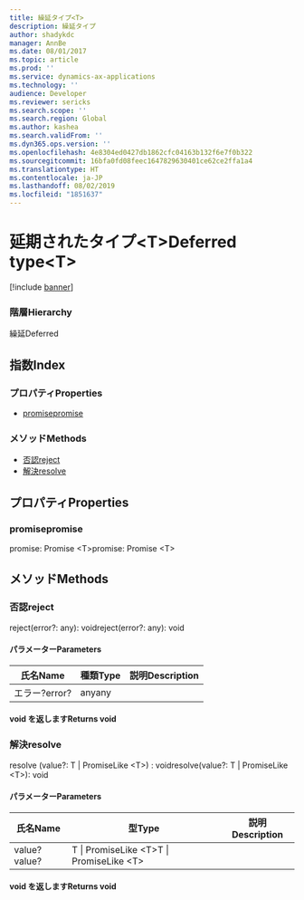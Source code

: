 ```yaml
---
title: 繰延タイプ<T>
description: 繰延タイプ
author: shadykdc
manager: AnnBe
ms.date: 08/01/2017
ms.topic: article
ms.prod: ''
ms.service: dynamics-ax-applications
ms.technology: ''
audience: Developer
ms.reviewer: sericks
ms.search.scope: ''
ms.search.region: Global
ms.author: kashea
ms.search.validFrom: ''
ms.dyn365.ops.version: ''
ms.openlocfilehash: 4e8304ed0427db1862cfc04163b132f6e7f0b322
ms.sourcegitcommit: 16bfa0fd08feec1647829630401ce62ce2ffa1a4
ms.translationtype: HT
ms.contentlocale: ja-JP
ms.lasthandoff: 08/02/2019
ms.locfileid: "1851637"
---
```

# <a name="deferred-typelttgt"></a><span data-ttu-id="63fd1-103">延期されたタイプ&lt;T&gt;</span><span class="sxs-lookup"><span data-stu-id="63fd1-103">Deferred type&lt;T&gt;</span></span>

[!include [banner](../../../../includes/banner.md)]

### <a name="hierarchy"></a><span data-ttu-id="63fd1-104">階層</span><span class="sxs-lookup"><span data-stu-id="63fd1-104">Hierarchy</span></span>

<span data-ttu-id="63fd1-105">繰延</span><span class="sxs-lookup"><span data-stu-id="63fd1-105">Deferred</span></span> <br>

## <a name="index"></a><span data-ttu-id="63fd1-106">指数</span><span class="sxs-lookup"><span data-stu-id="63fd1-106">Index</span></span>

### <a name="properties"></a><span data-ttu-id="63fd1-107">プロパティ</span><span class="sxs-lookup"><span data-stu-id="63fd1-107">Properties</span></span>

* [<span data-ttu-id="63fd1-108">promise</span><span class="sxs-lookup"><span data-stu-id="63fd1-108">promise</span></span>](defer-ideferred.md#promise)

### <a name="methods"></a><span data-ttu-id="63fd1-109">メソッド</span><span class="sxs-lookup"><span data-stu-id="63fd1-109">Methods</span></span>

* [<span data-ttu-id="63fd1-110">否認</span><span class="sxs-lookup"><span data-stu-id="63fd1-110">reject</span></span>](defer-ideferred.md#reject)
* [<span data-ttu-id="63fd1-111">解決</span><span class="sxs-lookup"><span data-stu-id="63fd1-111">resolve</span></span>](defer-ideferred.md#resolve)

## <a name="properties"></a><span data-ttu-id="63fd1-112">プロパティ</span><span class="sxs-lookup"><span data-stu-id="63fd1-112">Properties</span></span>

### <a name="promise"></a><span data-ttu-id="63fd1-113">promise</span><span class="sxs-lookup"><span data-stu-id="63fd1-113">promise</span></span>

<span data-ttu-id="63fd1-114">promise: Promise &lt;T&gt;</span><span class="sxs-lookup"><span data-stu-id="63fd1-114">promise: Promise &lt;T&gt;</span></span>




## <a name="methods"></a><span data-ttu-id="63fd1-115">メソッド</span><span class="sxs-lookup"><span data-stu-id="63fd1-115">Methods</span></span>

### <a name="reject"></a><span data-ttu-id="63fd1-116">否認</span><span class="sxs-lookup"><span data-stu-id="63fd1-116">reject</span></span>


<span data-ttu-id="63fd1-117">reject(error?: any): void</span><span class="sxs-lookup"><span data-stu-id="63fd1-117">reject(error?: any): void</span></span>




#### <a name="parameters"></a><span data-ttu-id="63fd1-118">パラメーター</span><span class="sxs-lookup"><span data-stu-id="63fd1-118">Parameters</span></span>

| <span data-ttu-id="63fd1-119">氏名</span><span class="sxs-lookup"><span data-stu-id="63fd1-119">Name</span></span> | <span data-ttu-id="63fd1-120">種類</span><span class="sxs-lookup"><span data-stu-id="63fd1-120">Type</span></span> | <span data-ttu-id="63fd1-121">説明</span><span class="sxs-lookup"><span data-stu-id="63fd1-121">Description</span></span> |
| ---- | ---- | ----------- |
| <span data-ttu-id="63fd1-122">エラー?</span><span class="sxs-lookup"><span data-stu-id="63fd1-122">error?</span></span>|<span data-ttu-id="63fd1-123">any</span><span class="sxs-lookup"><span data-stu-id="63fd1-123">any</span></span>||

#### <a name="returns-void"></a><span data-ttu-id="63fd1-124">void を返します</span><span class="sxs-lookup"><span data-stu-id="63fd1-124">Returns void</span></span>

### <a name="resolve"></a><span data-ttu-id="63fd1-125">解決</span><span class="sxs-lookup"><span data-stu-id="63fd1-125">resolve</span></span>


<span data-ttu-id="63fd1-126">resolve (value?: T &#124; PromiseLike &lt;T&gt;) : void</span><span class="sxs-lookup"><span data-stu-id="63fd1-126">resolve(value?: T &#124; PromiseLike &lt;T&gt;): void</span></span>




#### <a name="parameters"></a><span data-ttu-id="63fd1-127">パラメーター</span><span class="sxs-lookup"><span data-stu-id="63fd1-127">Parameters</span></span>

| <span data-ttu-id="63fd1-128">氏名</span><span class="sxs-lookup"><span data-stu-id="63fd1-128">Name</span></span> | <span data-ttu-id="63fd1-129">型</span><span class="sxs-lookup"><span data-stu-id="63fd1-129">Type</span></span> | <span data-ttu-id="63fd1-130">説明</span><span class="sxs-lookup"><span data-stu-id="63fd1-130">Description</span></span> |
| ---- | ---- | ----------- |
| <span data-ttu-id="63fd1-131">value?</span><span class="sxs-lookup"><span data-stu-id="63fd1-131">value?</span></span>|<span data-ttu-id="63fd1-132">T &#124; PromiseLike &lt;T&gt;</span><span class="sxs-lookup"><span data-stu-id="63fd1-132">T &#124; PromiseLike &lt;T&gt;</span></span>||

#### <a name="returns-void"></a><span data-ttu-id="63fd1-133">void を返します</span><span class="sxs-lookup"><span data-stu-id="63fd1-133">Returns void</span></span>

